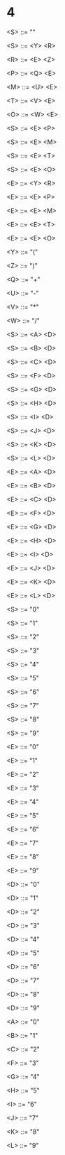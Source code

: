 # 4

\<S> ::= ""

\<S> ::= \<Y> \<R>

\<R> ::= \<E> \<Z>

\<P> ::= \<Q> \<E>

\<M> ::= \<U> \<E>

\<T> ::= \<V> \<E>

\<O> ::= \<W> \<E>

\<S> ::= \<E> \<P>

\<S> ::= \<E> \<M>

\<S> ::= \<E> \<T>

\<S> ::= \<E> \<O>

\<E> ::= \<Y> \<R>

\<E> ::= \<E> \<P>

\<E> ::= \<E> \<M>

\<E> ::= \<E> \<T>

\<E> ::= \<E> \<O>

\<Y> ::= "("

\<Z> ::= ")"

\<Q> ::= "+"

\<U> ::= "-"

\<V> ::= "*"

\<W> ::= "/"

\<S> ::= \<A> \<D>

\<S> ::= \<B> \<D>

\<S> ::= \<C> \<D>

\<S> ::= \<F> \<D>

\<S> ::= \<G> \<D>

\<S> ::= \<H> \<D>

\<S> ::= \<I> \<D>

\<S> ::= \<J> \<D>

\<S> ::= \<K> \<D>

\<S> ::= \<L> \<D>

\<E> ::= \<A> \<D>

\<E> ::= \<B> \<D>

\<E> ::= \<C> \<D>

\<E> ::= \<F> \<D>

\<E> ::= \<G> \<D>

\<E> ::= \<H> \<D>

\<E> ::= \<I> \<D>

\<E> ::= \<J> \<D>

\<E> ::= \<K> \<D>

\<E> ::= \<L> \<D>

\<S> ::= "0"

\<S> ::= "1"

\<S> ::= "2"

\<S> ::= "3"

\<S> ::= "4"

\<S> ::= "5"

\<S> ::= "6"

\<S> ::= "7"

\<S> ::= "8"

\<S> ::= "9"

\<E> ::= "0"

\<E> ::= "1"

\<E> ::= "2"

\<E> ::= "3"

\<E> ::= "4"

\<E> ::= "5"

\<E> ::= "6"

\<E> ::= "7"

\<E> ::= "8"

\<E> ::= "9"

\<D> ::= "0"

\<D> ::= "1"

\<D> ::= "2"

\<D> ::= "3"

\<D> ::= "4"

\<D> ::= "5"

\<D> ::= "6"

\<D> ::= "7"

\<D> ::= "8"

\<D> ::= "9"

\<A> ::= "0"

\<B> ::= "1"

\<C> ::= "2"

\<F> ::= "3"

\<G> ::= "4"

\<H> ::= "5"

\<I> ::= "6"

\<J> ::= "7"

\<K> ::= "8"

\<L> ::= "9"
